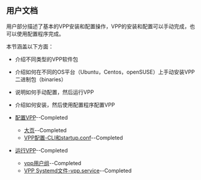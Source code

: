 ## 用户文档

用户部分描述了基本的VPP安装和配置操作，VPP的安装和配置可以手动完成，也可以使用配置程序完成。

本节涵盖以下方面：

* 介绍不同类型的VPP软件包
* 介绍如何在不同的OS平台（Ubuntu，Centos，openSUSE）上手动安装VPP二进制包（binaries）
* 说明如何手动配置，然后运行VPP
* 介绍如何安装，然后使用配置程序配置VPP

* [配置VPP](https://github.com/penybai/vpp-docs/blob/master/Getting-Started/For-Users/Configuring-VPP/Configuring-VPP.md)--Completed
  - [大页](https://github.com/penybai/vpp-docs/blob/master/Getting-Started/For-Users/Configuring-VPP/Huge-Pages.md)--Completed
  - [VPP配置-CLI和startup.conf](https://github.com/penybai/vpp-docs/blob/master/Getting-Started/For-Users/Configuring-VPP/VPP-Configuration-CLI-and-startup.conf.md)--Completed
* [运行VPP](https://github.com/penybai/vpp-docs/blob/master/Getting-Started/For-Users/Running-VPP/Running-VPP.md)--Completed
  - [vpp用户组](https://github.com/penybai/vpp-docs/blob/master/Getting-Started/For-Users/Configuring-VPP/Configuring-VPP.md#vpp用户组)--Completed
  - [VPP Systemd文件-vpp.service](https://github.com/penybai/vpp-docs/blob/master/Getting-Started/For-Users/Configuring-VPP/Configuring-VPP.md#VPP-Systemd文件-vpp.service)--Completed
  